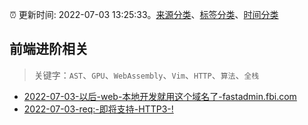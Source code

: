 :alarm_clock: 更新时间: 2022-07-03 13:25:33。[来源分类](../README.md)、[标签分类](../TAGS.md)、[时间分类](../TIMELINE.md)

## 前端进阶相关


> 关键字：`AST`、`GPU`、`WebAssembly`、`Vim`、`HTTP`、`算法`、`全栈`



- [2022-07-03-以后-web-本地开发就用这个域名了-fastadmin.fbi.com](https://www.v2ex.com/t/863767) 
- [2022-07-03-req:-即将支持-HTTP3-!](https://toutiao.io/k/ojt7tnh) 